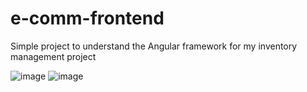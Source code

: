 # e-comm-frontend

Simple project to understand the Angular framework for my inventory management project

![image](https://github.com/user-attachments/assets/bacdac9c-4b73-4529-936c-49d92bd5fa49)
![image](https://github.com/user-attachments/assets/2315e715-d7f4-49dd-af69-61094aa687b0)

